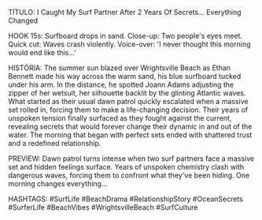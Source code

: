 TÍTULO: I Caught My Surf Partner After 2 Years Of Secrets... Everything Changed

HOOK 15s:
Surfboard drops in sand. Close-up: Two people's eyes meet. Quick cut: Waves crash violently. Voice-over: 'I never thought this morning would end like this...'

HISTÓRIA:
The summer sun blazed over Wrightsville Beach as Ethan Bennett made his way across the warm sand, his blue surfboard tucked under his arm. In the distance, he spotted Joann Adams adjusting the zipper of her wetsuit, her silhouette backlit by the glinting Atlantic waves. What started as their usual dawn patrol quickly escalated when a massive set rolled in, forcing them to make a life-changing decision. Their years of unspoken tension finally surfaced as they fought against the current, revealing secrets that would forever change their dynamic in and out of the water. The morning that began with perfect sets ended with shattered trust and a redefined relationship.

PREVIEW:
Dawn patrol turns intense when two surf partners face a massive set and hidden feelings surface. Years of unspoken chemistry clash with dangerous waves, forcing them to confront what they've been hiding. One morning changes everything...

HASHTAGS:
#SurfLife #BeachDrama #RelationshipStory #OceanSecrets #SurferLife #BeachVibes #WrightsvilleBeach #SurfCulture